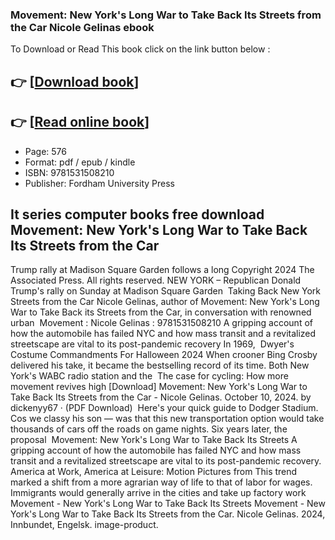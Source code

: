 ### Movement: New York's Long War to Take Back Its Streets from the Car Nicole Gelinas ebook

To Download or Read This book click on the link button below :

## 👉  [**[Download book](http://filesbooks.info/download.php?group=book&from=github.com&id=721322&lnk=1079 "Download book")**]

## 👉  [**[Read online book](http://filesbooks.info/download.php?group=book&from=github.com&id=721322&lnk=1079 "Read online book")**]


* Page: 576
* Format: pdf / epub / kindle
* ISBN: 9781531508210
* Publisher: Fordham University Press



## It series computer books free download Movement: New York's Long War to Take Back Its Streets from the Car



 Trump rally at Madison Square Garden follows a long Copyright 2024 The Associated Press. All rights reserved. NEW YORK – Republican Donald Trump&#039;s rally on Sunday at Madison Square Garden 
 Taking Back New York Streets from the Car Nicole Gelinas, author of Movement: New York&#039;s Long War to Take Back its Streets from the Car, in conversation with renowned urban 
 Movement : Nicole Gelinas : 9781531508210 A gripping account of how the automobile has failed NYC and how mass transit and a revitalized streetscape are vital to its post-pandemic recovery In 1969, 
 Dwyer&#039;s Costume Commandments For Halloween 2024 When crooner Bing Crosby delivered his take, it became the bestselling record of its time. Both New York&#039;s WABC radio station and the 
 The case for cycling: How more movement revives high [Download] Movement: New York&#039;s Long War to Take Back Its Streets from the Car - Nicole Gelinas. October 10, 2024. by dickenyy67 · (PDF Download) 
 Here&#039;s your quick guide to Dodger Stadium. Cos we classy his son — was that this new transportation option would take thousands of cars off the roads on game nights. Six years later, the proposal 
 Movement: New York&#039;s Long War to Take Back Its Streets A gripping account of how the automobile has failed NYC and how mass transit and a revitalized streetscape are vital to its post-pandemic recovery.
 America at Work, America at Leisure: Motion Pictures from This trend marked a shift from a more agrarian way of life to that of labor for wages. Immigrants would generally arrive in the cities and take up factory work 
 Movement - New York&#039;s Long War to Take Back Its Streets Movement - New York&#039;s Long War to Take Back Its Streets from the Car. Nicole Gelinas. 2024, Innbundet, Engelsk. image-product.





